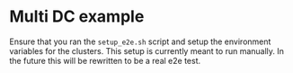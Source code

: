 # Multi DC example

Ensure that you ran the `setup_e2e.sh` script and setup the environment variables for the clusters.
This setup is currently meant to run manually. In the future this will be rewritten to be a real e2e test.
